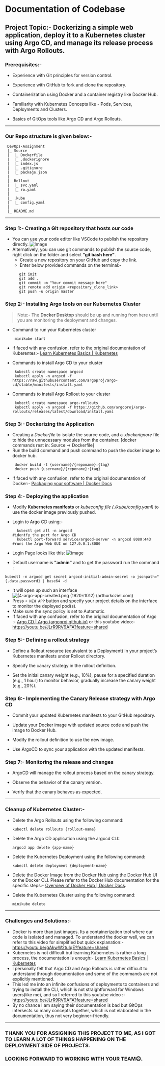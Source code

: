 # Documentation of Codebase


## Project Topic:- Dockerizing a simple web application, deploy it to a Kubernetes cluster using Argo CD, and manage its release process with Argo Rollouts.


### Prerequisites:-

- Experience with Git principles for version control.

- Experience with GitHub to fork and clone the repository.

- Containerization using Docker and a container registry like Docker Hub.

- Familiarity with Kubernetes Concepts like - Pods, Services, Deployments and Clusters.

- Basics of GitOps tools like Argo CD and Argo Rollouts.

  

---

### Our Repo structure is given below:- 
```
 DevOps-Assignment
 |_ Source
 |  |_ Dockerfile
 |  |_ .dockerignore
 |  |_ index.js
 |  |_ .gitignore
 |  |_ package.json
 |
 |_ Rollout
 |  |_ svc.yaml
 |  |_ ro.yaml
 |
 |_ .kube
 |  |_ config.yaml
 |
 |_ README.md
```
---

### Step 1:- Creating a Git repository that hosts our code
 - You can use your code editor like VSCode to publish the repository directly.
![Image](https://res.cloudinary.com/practicaldev/image/fetch/s--iYMfyIzt--/c_limit%2Cf_auto%2Cfl_progressive%2Cq_auto%2Cw_880/https://dev-to-uploads.s3.amazonaws.com/i/1kfo7md0zzrw44pb1a83.PNG)
 - Alternatively, you can use git commands to publish the source code, right click on the folder and select **"git bash here"**.
	 - Create a new repository on your GitHub and copy the link.
	 - Enter below provided commands on the terminal:-
	 ```
		git init
		git add .
		git commit -m "Your commit message here"
		git remote add origin <repository_clone_link>
		git push -u origin master
	```  
  
### Step 2:- Installing Argo tools on our Kubernetes Cluster
> Note:- The **Docker Desktop** should be up and running from here until you are monitoring the deployment and changes.
- Command to run your Kubernetes cluster 
   ```
	minikube start
   ```
- If faced with any confusion, refer to the original documentation of Kuberentes:- [Learn Kubernetes Basics | Kubernetes](https://kubernetes.io/docs/tutorials/kubernetes-basics/)	

- Commands to install Argo CD to your cluster 
   ```
	kubectl create namespace argocd
	kubectl apply -n argocd -f https://raw.githubusercontent.com/argoproj/argo-cd/stable/manifests/install.yaml 
   ```
- Commands to install Argo Rollout to your cluster 
   ```
	kubectl create namespace argo-rollouts
	kubectl apply -n argocd -f https://github.com/argoproj/argo-rollouts/releases/latest/download/install.yaml 
   ```

### Step 3:- Dockerizing the Application

- Creating a *Dockerfile* to isolate the source code, and a *.dockerignore* file to hide the unnecessary modules from the container.
[docker commands rest in: Source -> Dockerfile] 
- Run the build command and push command to push the docker image to docker hub.
   ```
	docker build -t {username}/{reponame}:{tag}                      
	docker push {username}/{reponame}:{tag}			         
   ```
- If faced with any confusion, refer to the original documentation of Docker:- [Packaging your software | Docker Docs](https://docs.docker.com/build/building/packaging/) 


### Step 4:- Deploying the application

- Modify **Kubernetes manifests** or *kubeconfig file (./kube/config.yaml)* to use the docker image previously pushed. 

- Login to Argo CD using:-
  ```
	kubectl get all -n argocd                                        #identfy the port for Argo CD 
	kubectl port-forward service/argocd-server -n argocd 8080:443    #runs the Argo Web GUI on 127.0.0.1:8080
  ```
- Login Page looks like this:
 ![image](https://www.unixarena.com/wp-content/uploads/2021/07/Argo-CD-Login-Page.jpg)
- Default username is **"admin"**  and to get the password run the command :
```
kubectl -n argocd get secret argocd-initial-admin-secret -o jsonpath="{.data.password} | base64 -d
```
- It will open up such an interface
 ![(4-argo-app-created.png (1920×1012) (arthurkoziel.com)](https://www.arthurkoziel.com/setting-up-argocd-with-helm/4-argo-app-created.png)
- Press ```+ NEW APP``` button and specify your project details on the interface to monitor the deployed pod(s).
- Make sure the sync policy is set to Automatic.
- If faced with any confusion, refer to the original documentation of Argo :- [Argo CD | Argo (argoproj.github.io)](https://argoproj.github.io/cd/) or this youtube video:-https://youtu.be/JLrR9RV9AFA?feature=shared
  

### Step 5:- Defining a rollout strategy

- Define a Rollout resource (equivalent to a Deployment) in your project’s Kubernetes manifests under Rollout directory.

- Specify the canary strategy in the rollout definition.

- Set the initial canary weight (e.g., 10%), pause for a specified duration (e.g., 1 hour) to monitor behavior, gradually increase the canary weight (e.g., 20%).

### Step 6:- Implementing the Canary Release strategy with Argo CD

- Commit your updated Kubernetes manifests to your GitHub repository.

- Update your  Docker image with updated source code and push the image to Docker Hub.

- Modify the rollout definition to use the new image.

- Use ArgoCD to sync your application with the updated manifests.


### Step 7:- Monitoring the release and changes

- ArgoCD will manage the rollout process based on the canary strategy.

- Observe the behavior of the canary version.

- Verify that the canary behaves as expected.
 
---

### Cleanup of Kubernetes Cluster:-

- Delete the Argo Rollouts using the following command:
	```
	kubectl delete rollouts {rollout-name}
	```
- Delete the Argo CD application using the argocd CLI:
	```
	argocd app delete {app-name}
	```
- Delete the Kubernetes Deployment using the following command:
	```
	kubectl delete deployment {deployment-name}
	```
- Delete the Docker Image from the Docker Hub using the Docker Hub UI or the Docker CLI. Please refer to the Docker Hub documentation for the specific steps:- [Overview of Docker Hub | Docker Docs](https://docs.docker.com/docker-hub/).

- Delete the Kubernetes Cluster using the following command:
	```
	minikube delete
	```
---

### Challenges and Solutions:- 
- Docker is more than just images. Its a containerization tool where our code is isolated and managed. To understand the docker well, we can refer to this video for simplified but quick explanation:- https://youtu.be/gAkwW2tuIqE?feature=shared
- Kubernetes is not difficult but learning Kubernetes is rather a long process, the documentation is enough:-  [Learn Kubernetes Basics | Kubernetes](https://kubernetes.io/docs/tutorials/kubernetes-basics/)
- I personally felt that Argo CD and Argo Rollouts is rather difficult to understand through documentation and some of the commands are not explicitly mentioned.
- This led me into an infinite confusions of deployments to containers and trying to install the CLI, which is not straightforward for Windows users(like me), and so I referred to this youtube video :- https://youtu.be/JLrR9RV9AFA?feature=shared
- By no chance I am saying their documentation is bad but GitOps intersects so many concepts together, which is not elaborated in the documentation, thus not very beginner-friendly.
---

### THANK YOU FOR ASSIGNING THIS PROJECT TO ME, AS I GOT TO LEARN A LOT OF THINGS HAPPENING ON THE DEPLOYMENT SIDE OF PROJECTS.

### LOOKING FORWARD TO WORKING WITH YOUR TEAM😊.
